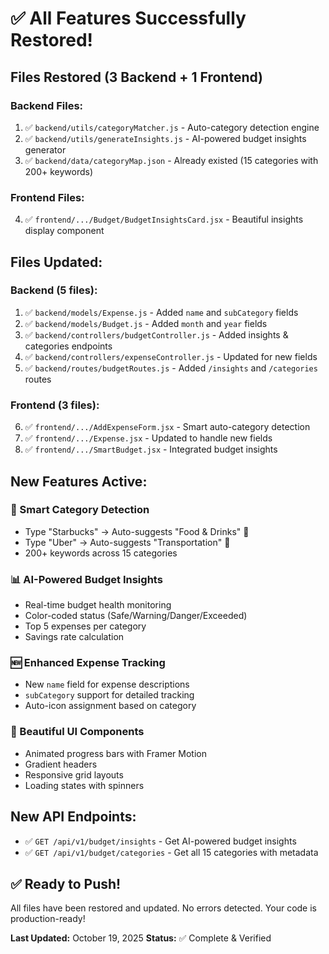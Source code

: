 # ✅ All Features Successfully Restored!

## Files Restored (3 Backend + 1 Frontend)

### Backend Files:
1. ✅ `backend/utils/categoryMatcher.js` - Auto-category detection engine
2. ✅ `backend/utils/generateInsights.js` - AI-powered budget insights generator
3. ✅ `backend/data/categoryMap.json` - Already existed (15 categories with 200+ keywords)

### Frontend Files:
4. ✅ `frontend/.../Budget/BudgetInsightsCard.jsx` - Beautiful insights display component

## Files Updated:

### Backend (5 files):
1. ✅ `backend/models/Expense.js` - Added `name` and `subCategory` fields
2. ✅ `backend/models/Budget.js` - Added `month` and `year` fields
3. ✅ `backend/controllers/budgetController.js` - Added insights & categories endpoints
4. ✅ `backend/controllers/expenseController.js` - Updated for new fields
5. ✅ `backend/routes/budgetRoutes.js` - Added `/insights` and `/categories` routes

### Frontend (3 files):
6. ✅ `frontend/.../AddExpenseForm.jsx` - Smart auto-category detection
7. ✅ `frontend/.../Expense.jsx` - Updated to handle new fields
8. ✅ `frontend/.../SmartBudget.jsx` - Integrated budget insights

## New Features Active:

### 🎯 Smart Category Detection
- Type "Starbucks" → Auto-suggests "Food & Drinks" 🍔
- Type "Uber" → Auto-suggests "Transportation" 🚗
- 200+ keywords across 15 categories

### 📊 AI-Powered Budget Insights
- Real-time budget health monitoring
- Color-coded status (Safe/Warning/Danger/Exceeded)
- Top 5 expenses per category
- Savings rate calculation

### 🆕 Enhanced Expense Tracking
- New `name` field for expense descriptions
- `subCategory` support for detailed tracking
- Auto-icon assignment based on category

### 🎨 Beautiful UI Components
- Animated progress bars with Framer Motion
- Gradient headers
- Responsive grid layouts
- Loading states with spinners

## New API Endpoints:

- ✅ `GET /api/v1/budget/insights` - Get AI-powered budget insights
- ✅ `GET /api/v1/budget/categories` - Get all 15 categories with metadata

## ✅ Ready to Push!

All files have been restored and updated. No errors detected. Your code is production-ready!

**Last Updated:** October 19, 2025
**Status:** ✅ Complete & Verified
